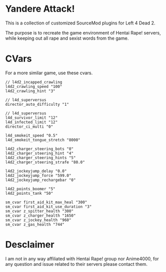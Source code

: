 # Yandere Attack!
This is a collection of customized SourceMod plugins for Left 4 Dead 2.

The purpose is to recreate the game environment of Hentai Rape! servers, while keeping out all rape and sexist words from the game.

# CVars
For a more similar game, use these cvars.
```
// l4d2_incapped_crawling
l4d2_crawling_speed "100"
l4d2_crawling_hint "3"

// l4d_superversus
director_auto_difficulty "1"

// l4d_superversus
l4d_survivor_limit "12"
l4d_infected_limit "12"
director_ci_multi "0"

l4d_smokeit_speed "0.5"
l4d_smokeit_tongue_stretch "8000"

l4d2_charger_steering_bots "0"
l4d2_charger_steering_hint "4"
l4d2_charger_steering_hints "5"
l4d2_charger_steering_strafe "80.0"

l4d2_jockeyjump_delay "0.0"
l4d2_jockeyjump_force "599.0"
l4d2_jockeyjump_rechargebar "0"

l4d2_points_boomer "5"
l4d2_points_tank "50"

sm_cvar first_aid_kit_max_heal "300"
sm_cvar first_aid_kit_use_duration "3"
sm_cvar z_spitter_health "300"
sm_cvar z_charger_health "1650"
sm_cvar z_jockey_health "960"
sm_cvar z_gas_health "744"
```

# Desclaimer
I am not in any way affiliated with Hentai Rape! group nor Anime4000, for any question and issue related to their servers please contact them.
